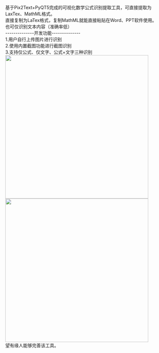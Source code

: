 基于Pix2Text+PyQT5完成的可视化数学公式识别提取工具，可直接提取为LaxTex、MathML格式。  
直接复制为LaTex格式，复制MathML就能直接粘贴在Word、PPT软件使用。  
也可仅识别文本内容（准确率低）  
--------------开发功能--------------  
1.用户自行上传图片进行识别  
2.使用内置截图功能进行截图识别  
3.支持仅公式、仅文字、公式+文字三种识别    
<img src='https://github.com/catchskate/Mathematical_formula/assets/111588756/efd1e80b-befd-43c5-8674-83d254bf3c48' width=450px>  
<img src='https://github.com/catchskate/Mathematical_formula/assets/111588756/501e6c34-26b9-4c30-a4fd-6c076a00b165' width=450px>  
望有缘人能够完善该工具。
